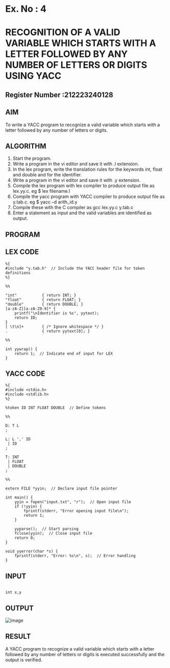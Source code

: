 # Ex. No : 4	
# RECOGNITION OF A VALID VARIABLE WHICH STARTS WITH A LETTER FOLLOWED BY ANY NUMBER OF LETTERS OR DIGITS USING YACC
## Register Number :212223240128

## AIM   
To write a YACC program to recognize a valid variable which starts with a letter followed by any number of letters or digits.

## ALGORITHM
1.	Start the program.
2.	Write a program in the vi editor and save it with .l extension.
3.	In the lex program, write the translation rules for the keywords int, float and double and for the identifier.
4.	Write a program in the vi editor and save it with .y extension.
5.	Compile the lex program with lex compiler to produce output file as lex.yy.c. eg $ lex filename.l
6.	Compile the yacc program with YACC compiler to produce output file as y.tab.c. eg $ yacc –d arith_id.y
7.	Compile these with the C compiler as gcc lex.yy.c y.tab.c
8.	Enter a statement as input and the valid variables are identified as output.

## PROGRAM
## LEX CODE
```
%{
#include "y.tab.h"  // Include the YACC header file for token definitions
%}

%%

"int"           { return INT; }
"float"         { return FLOAT; }
"double"        { return DOUBLE; }
[a-zA-Z][a-zA-Z0-9]* { 
    printf("\nIdentifier is %s", yytext);
    return ID;
}
[ \t\n]+        { /* Ignore whitespace */ }
.               { return yytext[0]; }

%%

int yywrap() {
    return 1;  // Indicate end of input for LEX
}
```
## YACC CODE
```
%{
#include <stdio.h>
#include <stdlib.h>
%}

%token ID INT FLOAT DOUBLE  // Define tokens

%%

D: T L
;

L: L ',' ID
 | ID
;

T: INT
 | FLOAT
 | DOUBLE
;

%%

extern FILE *yyin;  // Declare input file pointer

int main() {
    yyin = fopen("input.txt", "r");  // Open input file
    if (!yyin) {
        fprintf(stderr, "Error opening input file\n");
        return 1;
    }

    yyparse();  // Start parsing
    fclose(yyin);  // Close input file
    return 0;
}

void yyerror(char *s) {
    fprintf(stderr, "Error: %s\n", s);  // Error handling
}

```
## INPUT
```

int x,y
```


## OUTPUT 
![image](https://github.com/user-attachments/assets/5710ff01-e653-4908-ab8e-b7a42516c3d0)

## RESULT
A  YACC program to recognize a valid variable which starts with a letter followed by any number of letters or digits is executed successfully and the output is verified.


